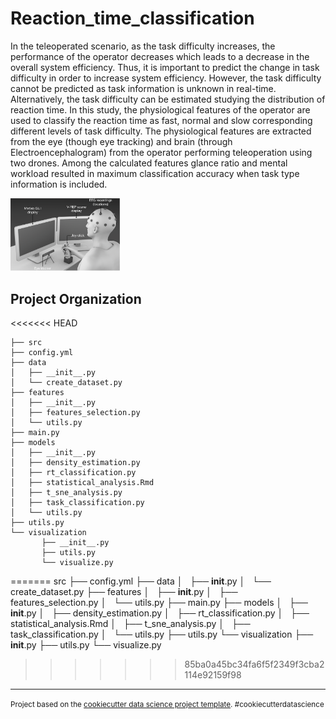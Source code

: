 Reaction_time_classification
==============================

In the teleoperated scenario, as the task difficulty increases, the performance of the operator decreases which leads to a decrease in the overall system efficiency. Thus, it is important to predict the change in task difficulty in order to increase system efficiency. However, the task difficulty cannot be predicted as task information is unknown in real-time. Alternatively, the task difficulty can be estimated studying the distribution of reaction time. In this study, the physiological features of the operator are used to classify the reaction time as fast, normal and slow corresponding different levels of task difficulty. The physiological features are extracted from the eye (though eye tracking) and brain (through Electroencephalogram) from the operator performing teleoperation using two drones. Among the calculated features glance ratio and mental workload resulted in maximum classification accuracy when task type information is included.

<img  align="..." src="/docs/tele_opreration_setup.png" alt="reaction_time" width="175"/>


Project Organization
------------
<<<<<<< HEAD

    ├── src
    ├── config.yml
    ├── data
    │   ├── __init__.py
    │   └── create_dataset.py
    ├── features
    │   ├── __init__.py
    │   ├── features_selection.py
    │   └── utils.py
    ├── main.py
    ├── models
    │   ├── __init__.py
    │   ├── density_estimation.py
    │   ├── rt_classification.py
    │   ├── statistical_analysis.Rmd
    │   ├── t_sne_analysis.py
    │   ├── task_classification.py
    │   └── utils.py
    ├── utils.py
    └── visualization
           ├── __init__.py
           ├── utils.py
           └── visualize.py
=======
          src
          ├── config.yml
          ├── data
          │   ├── __init__.py
          │   └── create_dataset.py
          ├── features
          │   ├── __init__.py
          │   ├── features_selection.py
          │   └── utils.py
          ├── main.py
          ├── models
          │   ├── __init__.py
          │   ├── density_estimation.py
          │   ├── rt_classification.py
          │   ├── statistical_analysis.Rmd
          │   ├── t_sne_analysis.py
          │   ├── task_classification.py
          │   └── utils.py
          ├── utils.py
          └── visualization
                 ├── __init__.py
                 ├── utils.py
                 └── visualize.py
>>>>>>> 85ba0a45bc34fa6f5f2349f3cba2114e92159f98

------------
<p><small>Project based on the <a target="_blank" href="https://drivendata.github.io/cookiecutter-data-science/">cookiecutter data science project template</a>. #cookiecutterdatascience</small></p>
